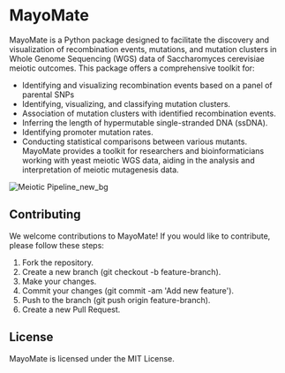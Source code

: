 # MayoMate
MayoMate is a Python package designed to facilitate the discovery and visualization of recombination events, mutations, and mutation clusters in Whole Genome Sequencing (WGS) data of Saccharomyces cerevisiae meiotic outcomes. This package offers a comprehensive toolkit for:

- Identifying and visualizing recombination events based on a panel of parental SNPs
- Identifying, visualizing, and classifying mutation clusters.
- Association of mutation clusters with identified recombination events.
- Inferring the length of hypermutable single-stranded DNA (ssDNA).
- Identifying promoter mutation rates.
- Conducting statistical comparisons between various mutants.
MayoMate provides a toolkit for researchers and bioinformaticians working with yeast meiotic WGS data, aiding in the analysis and interpretation of meiotic mutagenesis data.

![Meiotic Pipeline_new_bg](https://github.com/user-attachments/assets/62bee6ce-a6d3-4793-94d5-b0d6fe9d154b)


## Contributing
We welcome contributions to MayoMate! If you would like to contribute, please follow these steps:

1. Fork the repository.
2. Create a new branch (git checkout -b feature-branch).
3. Make your changes.
4. Commit your changes (git commit -am 'Add new feature').
5. Push to the branch (git push origin feature-branch).
6. Create a new Pull Request.

## License
MayoMate is licensed under the MIT License.
